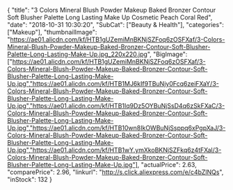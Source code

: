 {
	"title": "3 Colors Mineral Blush Powder Makeup Baked Bronzer Contour Soft Blusher Palette Long Lasting Make Up Cosmetic Peach Coral Red",
	"date": "2018-10-31 10:30:20",
	"SubCat": ["Beauty & Health"],
	"categories": ["Makeup"],
	"thumbnailImage": "https://ae01.alicdn.com/kf/HTB1gUZemiMnBKNjSZFoq6zOSFXaf/3-Colors-Mineral-Blush-Powder-Makeup-Baked-Bronzer-Contour-Soft-Blusher-Palette-Long-Lasting-Make-Up.jpg_220x220.jpg",
	"BigImage": ["https://ae01.alicdn.com/kf/HTB1gUZemiMnBKNjSZFoq6zOSFXaf/3-Colors-Mineral-Blush-Powder-Makeup-Baked-Bronzer-Contour-Soft-Blusher-Palette-Long-Lasting-Make-Up.jpg","https://ae01.alicdn.com/kf/HTB1MJ6kIf9TBuNjy0Fcq6zeiFXaY/3-Colors-Mineral-Blush-Powder-Makeup-Baked-Bronzer-Contour-Soft-Blusher-Palette-Long-Lasting-Make-Up.jpg","https://ae01.alicdn.com/kf/HTB1Iq9Dz5OYBuNjSsD4q6zSkFXaC/3-Colors-Mineral-Blush-Powder-Makeup-Baked-Bronzer-Contour-Soft-Blusher-Palette-Long-Lasting-Make-Up.jpg","https://ae01.alicdn.com/kf/HTB10wn8IkOWBuNjSsppq6xPgpXaJ/3-Colors-Mineral-Blush-Powder-Makeup-Baked-Bronzer-Contour-Soft-Blusher-Palette-Long-Lasting-Make-Up.jpg","https://ae01.alicdn.com/kf/HTB1wY.ymXkoBKNjSZFkq6z4tFXal/3-Colors-Mineral-Blush-Powder-Makeup-Baked-Bronzer-Contour-Soft-Blusher-Palette-Long-Lasting-Make-Up.jpg"],
	"actualPrice": 2.63,
	"comparePrice": 2.96,
	"linkurl": "http://s.click.aliexpress.com/e/c4bZlNQs",
	"inStock": 132
}
